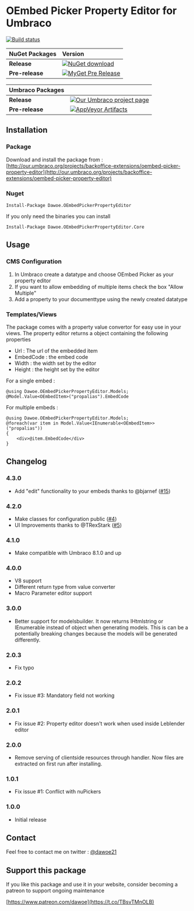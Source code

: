 # OEmbed Picker Property Editor for Umbraco  

[![Build status](https://ci.appveyor.com/api/projects/status/glmu0g4euryf70o1?svg=true)](https://ci.appveyor.com/project/dawoe/oembed-picker-property-editor)



|NuGet Packages    |Version           |
|:-----------------|:-----------------|
|**Release**|[![NuGet download](http://img.shields.io/nuget/v/Dawoe.OEmbedPickerPropertyEditor.svg)](https://www.nuget.org/packages/Dawoe.OEmbedPickerPropertyEditor)
|**Pre-release**|[![MyGet Pre Release](https://img.shields.io/myget/dawoe-umbraco/vpre/Dawoe.OEmbedPickerPropertyEditor.svg)](https://www.myget.org/feed/dawoe-umbraco/package/nuget/Dawoe.OEmbedPickerPropertyEditor)

|Umbraco Packages  |                  |
|:-----------------|:-----------------|
|**Release**|[![Our Umbraco project page](https://img.shields.io/badge/our-umbraco-orange.svg)](https://our.umbraco.org/projects/backoffice-extensions/oembed-picker-property-editor/) 
|**Pre-release**| [![AppVeyor Artifacts](https://img.shields.io/badge/appveyor-umbraco-orange.svg)](https://ci.appveyor.com/project/dawoe/oembed-picker-property-editor/build/artifacts)

## Installation

### Package

Download and install the package from : [http://our.umbraco.org/projects/backoffice-extensions/oembed-picker-property-editor](http://our.umbraco.org/projects/backoffice-extensions/oembed-picker-property-editor)

### Nuget

`Install-Package Dawoe.OEmbedPickerPropertyEditor`

If you only need the binaries you can install

`Install-Package Dawoe.OEmbedPickerPropertyEditor.Core`

## Usage

### CMS Configuration

1.  In Umbraco create a datatype and choose OEmbed Picker as your property editor
2.  If you want to allow embedding of multiple items check the box "Allow Multiple"
3.  Add a property to your documenttype using the newly created datatype

### Templates/Views

The package comes with a property value convertor for easy use in your views. The property editor returns a object containing the following properties 

- Url : The url of the embedded item
- EmbedCode : the embed code 
- Width : the width set by the editor
- Height : the height set by the editor

For a single embed :

 ```
 @using Dawoe.OEmbedPickerPropertyEditor.Models;
 @Model.Value<OEmbedItem>("propalias").EmbedCode
 ```

For multiple embeds : 

 ```
 @using Dawoe.OEmbedPickerPropertyEditor.Models;
 @foreach(var item in Model.Value<IEnumerable<OEmbedItem>>("propalias")) 
 {
     <div>@item.EmbedCode</div>
 }
 ```

## Changelog

### 4.3.0
 - Add "edit" functionality to your embeds thanks to @bjarnef ([#15](https://github.com/dawoe/OEmbed-Picker-Property-Editor/pull/15))

### 4.2.0

- Make classes for configuration public ([#4](https://github.com/dawoe/OEmbed-Picker-Property-Editor/pull/4))
- UI Improvements thanks to @TRexStark ([#5](https://github.com/dawoe/OEmbed-Picker-Property-Editor/pull/5))

### 4.1.0

- Make compatible with Umbraco 8.1.0 and up

### 4.0.0

- V8 support
- Different return type from value converter
- Macro Parameter editor support

### 3.0.0

- Better support for modelsbuilder. It now returns IHtmlstring or IEnumerable<IHtmlstring> instead of object when generating models. 
This is can be a potentially breaking changes because the models will be generated differently.

### 2.0.3

- Fix typo

### 2.0.2
- Fix issue #3: Mandatory field not working

### 2.0.1
- Fix issue #2: Property editor doesn't work when used inside Leblender editor

### 2.0.0
- Remove serving of clientside resources through handler. Now files are extracted on first run after installing.

### 1.0.1
- Fix issue #1: Conflict with nuPickers

### 1.0.0
- Initial release



## Contact

Feel free to contact me on twitter : [@dawoe21](https://twitter.com/dawoe21)


## Support this package ##

If you like this package and use it in your website, consider becoming a patreon to support ongoing maintenance

[https://www.patreon.com/dawoe](https://t.co/TBsvTMnOLB)


